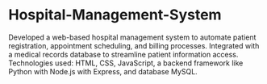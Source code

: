 # Hospital-Management-System
Developed a web-based hospital management system to automate patient  registration, appointment scheduling, and billing processes. Integrated with  a medical records database to streamline patient information access.  Technologies used: HTML, CSS, JavaScript, a backend framework like  Python with Node.js with Express, and  database MySQL.
